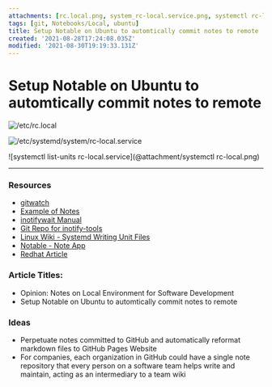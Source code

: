 ```yaml
---
attachments: [rc.local.png, system_rc-local.service.png, systemctl rc-local.png]
tags: [git, Notebooks/Local, ubuntu]
title: Setup Notable on Ubuntu to automtically commit notes to remote
created: '2021-08-28T17:24:08.035Z'
modified: '2021-08-30T19:19:33.131Z'
---
```


# Setup Notable on Ubuntu to automtically commit notes to remote 




![/etc/rc.local](@attachment/rc.local.png)

![/etc/systemd/system/rc-local.service](@attachment/system_rc-local.service.png)

![systemctl list-units rc-local.service](@attachment/systemctl rc-local.png)

--- 

### Resources
- [gitwatch](https://github.com/gitwatch/gitwatch#what-to-use-it-for)
- [Example of Notes](https://github.com/josephmcasey/notes)
- [inotifywait Manual](https://linux.die.net/man/1/inotifywait)
- [Git Repo for inotify-tools](https://github.com/inotify-tools/inotify-tools)
- [Linux Wiki - Systemd Writing Unit Files](https://wiki.archlinux.org/title/Systemd#Writing_unit_files)
- [Notable - Note App](https://github.com/notable/notable)
- [Redhat Article](https://www.redhat.com/sysadmin/replacing-rclocal-systemd)


### Article Titles:
- Opinion: Notes on Local Environment for Software Development
- Setup Notable on Ubuntu to automtically commit notes to remote


### Ideas
- Perpetuate notes committed to GitHub and automatically reformat markdown files to GitHub Pages Website
- For companies, each organization in GitHub could have a single note repository that every person on a software team helps write and maintain, acting as an intermediary to a team wiki
